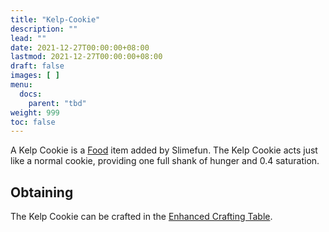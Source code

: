 ```yaml
---
title: "Kelp-Cookie"
description: ""
lead: ""
date: 2021-12-27T00:00:00+08:00
lastmod: 2021-12-27T00:00:00+08:00
draft: false
images: [ ]
menu:
  docs:
    parent: "tbd"
weight: 999
toc: false
---
```


A Kelp Cookie is a [Food](/docs/slimefun/food) item added by Slimefun. The Kelp Cookie acts just like a normal cookie, providing one full shank of hunger and 0.4 saturation.

## Obtaining

The Kelp Cookie can be crafted in the [Enhanced Crafting Table](/docs/slimefun/enhanced-crafting-table).
